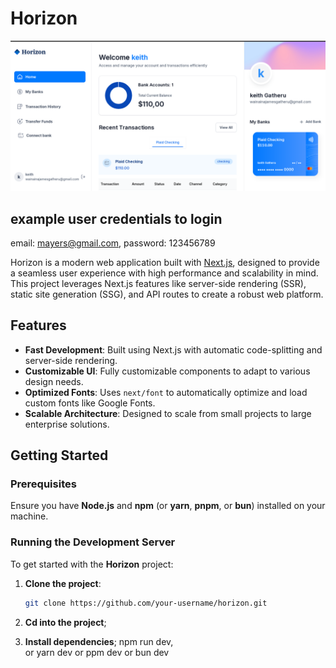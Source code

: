 # Horizon

![Horizon Screenshot](./public/icons/screenshot.png)

## example user credentials to login
email: mayers@gmail.com, password: 123456789


Horizon is a modern web application built with [Next.js](https://nextjs.org/), designed to provide a seamless user experience with high performance and scalability in mind. This project leverages Next.js features like server-side rendering (SSR), static site generation (SSG), and API routes to create a robust web platform.

## Features

- **Fast Development**: Built using Next.js with automatic code-splitting and server-side rendering.
- **Customizable UI**: Fully customizable components to adapt to various design needs.
- **Optimized Fonts**: Uses `next/font` to automatically optimize and load custom fonts like Google Fonts.
- **Scalable Architecture**: Designed to scale from small projects to large enterprise solutions.

## Getting Started

### Prerequisites

Ensure you have **Node.js** and **npm** (or **yarn**, **pnpm**, or **bun**) installed on your machine.

### Running the Development Server

To get started with the **Horizon** project:

1. **Clone the project**:

   ```bash
   git clone https://github.com/your-username/horizon.git
2. **Cd into the project**;
3. **Install dependencies**;
npm run dev,  
 or
  yarn dev
or
 ppm dev
or
 bun dev




